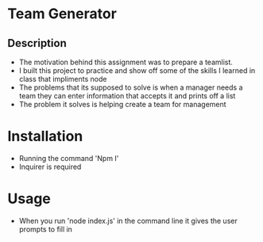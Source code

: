 # Team Generator
## Description
- The motivation behind this assignment was to prepare a teamlist.
- I built this project to practice and show off some of the skills I learned in class that impliments node
- The problems that its supposed to solve is when a manager needs a team they can enter information that accepts it and prints off a list
- The problem it solves is helping create a team for management
# Installation 
-   Running the command 'Npm I'
-   Inquirer is required

# Usage
-   When you run 'node index.js' in the command line it gives the user prompts to fill in